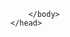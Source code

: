 <!DOCTYPE html>
<html>
    <head>
        <title>My first webpage</title>
        <body>
            
        </body>
    </head>
</html>
